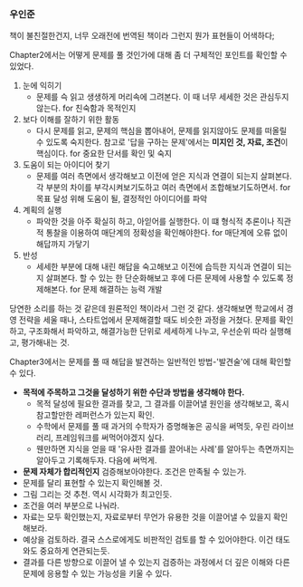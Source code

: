 ### 우인준

책이 불친절한건지, 너무 오래전에 번역된 책이라 그런지 뭔가 표현들이 어색하다;

Chapter2에서는 어떻게 문제를 풀 것인가에 대해 좀 더 구체적인 포인트를 확인할 수 있었다. 
 
 1. 눈에 익히기
    - 문제를 슥 읽고 생생하게 머리속에 그려본다. 이 때 너무 세세한 것은 관심두지 않는다. for 친숙함과 목적인지   
 2. 보다 이해를 잘하기 위한 활동
    - 다시 문제를 읽고, 문제의 핵심을 뽑아내어, 문제를 읽지않아도 문제를 떠올릴 수 있도록 숙지한다. 참고로 '답을 구하는 문제'에서는 **미지인 것, 자료, 조건**이 핵심이다. for 중요한 단서를 확인 및 숙지
 3. 도움이 되는 아이디어 찾기
    - 문제를 여러 측면에서 생각해보고 이전에 얻은 지식과 연결이 되는지 살펴본다. 각 부분의 차이를 부각시켜보기도하고 여러 측면에서 조합해보기도하면서. for 목표 달성 위해 도움이 될, 결정적인 아이디어를 파악
 4. 계획의 실행
    - 파악한 것을 아주 확실히 하고, 아읻어를 실행한다. 이 떄 형식적 추론이나 직관적 통찰을 이용하여 매단계의 정확성을 확인해야한다. for 매단계에 오류 없이 해답까지 가닿기
 5. 반성
    - 세세한 부분에 대해 내린 해답을 숙고해보고 이전에 습득한 지식과 연결이 되는지 살펴본다. 할 수 있는 한 단순화해보고 후에 다른 문제에 사용할 수 있도록 정제해본다. for 문제 해결하는 능력 개발
    
당연한 소리를 하는 것 같은데 원론적인 책이라서 그런 것 같다. 생각해보면 학교에서 경영 전략을 세울 때나, 스타트업에서 문제해결할 때도 비슷한 과정을 거쳤다. 문제를 확인하고, 구조화해서 파악하고, 해결가능한 단위로 세세하게 나누고, 우선순위 따라 실행해고, 평가해내는 것.

Chapter3에서는 문제를 풀 때 해답을 발견하는 일반적인 방법-'발견술'에 대해 확인할 수 있다.
  - **목적에 주목하고 그것을 달성하기 위한 수단과 방법을 생각해야 한다.**
    - 목적 달성에 필요한 결과를 찾고, 그 결과를 이끌어낼 원인을 생각해보고, 혹시 참고할만한 레퍼런스가 있는지 확인. 
    - 수학에서 문제를 풀 때 과거의 수학자가 증명해놓은 공식을 써먹듯, 우린 라이브러리, 프레임워크를 써먹어야겠지 싶다.
    - 웬만하면 지식을 얻을 때 '유사한 결과를 끌어내는 사례'를 알아두는 측면까지는 알아두고 기록해두자. 다음에 써먹게.
  - **문제 자체가 합리적인지** 검증해보아야한다. 조건은 만족될 수 있는가.
  - 문제를 달리 표현할 수 있는지 확인해볼 것.
  - 그림 그리는 것 추천. 역시 시각화가 최고인듯.
  - 조건을 여러 부분으로 나눠라. 
  - 자료는 모두 확인했는지, 자료로부터 무언가 유용한 것을 이끌어낼 수 있을지 확인해보라.
  - 예상을 검토하라. 결국 스스로에게도 비판적인 검토를 할 수 있어야한다. 이건 태도와도 중요하게 연관되는듯.
  - 결과를 다른 방향으로 이끌어 낼 수 있는지 검증하는 과정에서 더 깊은 이해와 다른 문제에 응용할 수 있는 가능성을 키울 수 있다.
   
